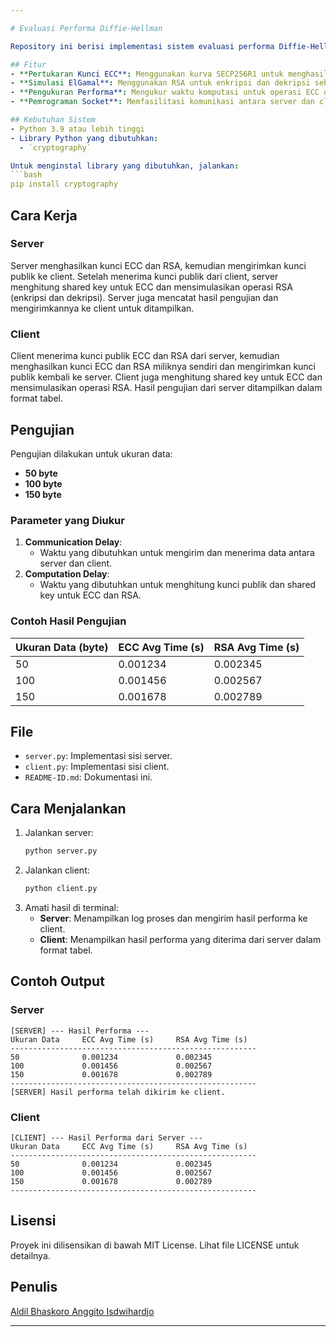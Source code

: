 ```yaml
---

# Evaluasi Performa Diffie-Hellman

Repository ini berisi implementasi sistem evaluasi performa Diffie-Hellman menggunakan dua algoritma kriptografi: **Elliptic Curve Cryptography (ECC)** dan **ElGamal (diaproksimasi dengan RSA)**. Sistem ini dibuat menggunakan Python dan mendemonstrasikan pembuatan kunci, enkripsi, dekripsi, serta perhitungan shared key menggunakan kedua algoritma.

## Fitur
- **Pertukaran Kunci ECC**: Menggunakan kurva SECP256R1 untuk menghasilkan kunci dan menghitung shared secret.
- **Simulasi ElGamal**: Menggunakan RSA untuk enkripsi dan dekripsi sebagai aproksimasi performa ElGamal.
- **Pengukuran Performa**: Mengukur waktu komputasi untuk operasi ECC dan RSA dengan rata-rata dari 100 sampel pada ukuran data tertentu (50, 100, dan 150 byte).
- **Pemrograman Socket**: Memfasilitasi komunikasi antara server dan client untuk pertukaran kunci publik.

## Kebutuhan Sistem
- Python 3.9 atau lebih tinggi
- Library Python yang dibutuhkan:
  - `cryptography`

Untuk menginstal library yang dibutuhkan, jalankan:
```bash
pip install cryptography
```

## Cara Kerja
### Server
Server menghasilkan kunci ECC dan RSA, kemudian mengirimkan kunci publik ke client. Setelah menerima kunci publik dari client, server menghitung shared key untuk ECC dan mensimulasikan operasi RSA (enkripsi dan dekripsi). Server juga mencatat hasil pengujian dan mengirimkannya ke client untuk ditampilkan.

### Client
Client menerima kunci publik ECC dan RSA dari server, kemudian menghasilkan kunci ECC dan RSA miliknya sendiri dan mengirimkan kunci publik kembali ke server. Client juga menghitung shared key untuk ECC dan mensimulasikan operasi RSA. Hasil pengujian dari server ditampilkan dalam format tabel.

## Pengujian
Pengujian dilakukan untuk ukuran data:
- **50 byte**
- **100 byte**
- **150 byte**

### Parameter yang Diukur
1. **Communication Delay**:
   - Waktu yang dibutuhkan untuk mengirim dan menerima data antara server dan client.
2. **Computation Delay**:
   - Waktu yang dibutuhkan untuk menghitung kunci publik dan shared key untuk ECC dan RSA.

### Contoh Hasil Pengujian
| **Ukuran Data (byte)** | **ECC Avg Time (s)** | **RSA Avg Time (s)** |
|-------------------------|----------------------|-----------------------|
| 50                     | 0.001234            | 0.002345             |
| 100                    | 0.001456            | 0.002567             |
| 150                    | 0.001678            | 0.002789             |

## File
- `server.py`: Implementasi sisi server.
- `client.py`: Implementasi sisi client.
- `README-ID.md`: Dokumentasi ini.

## Cara Menjalankan
1. Jalankan server:
   ```bash
   python server.py
   ```
2. Jalankan client:
   ```bash
   python client.py
   ```
3. Amati hasil di terminal:
   - **Server**: Menampilkan log proses dan mengirim hasil performa ke client.
   - **Client**: Menampilkan hasil performa yang diterima dari server dalam format tabel.

## Contoh Output
### Server
```plaintext
[SERVER] --- Hasil Performa ---
Ukuran Data     ECC Avg Time (s)     RSA Avg Time (s)
-------------------------------------------------------
50              0.001234             0.002345
100             0.001456             0.002567
150             0.001678             0.002789
-------------------------------------------------------
[SERVER] Hasil performa telah dikirim ke client.
```

### Client
```plaintext
[CLIENT] --- Hasil Performa dari Server ---
Ukuran Data     ECC Avg Time (s)     RSA Avg Time (s)
-------------------------------------------------------
50              0.001234             0.002345
100             0.001456             0.002567
150             0.001678             0.002789
-------------------------------------------------------
```

## Lisensi
Proyek ini dilisensikan di bawah MIT License. Lihat file LICENSE untuk detailnya.

## Penulis
[Aldil Bhaskoro Anggito Isdwihardjo](https://github.com/aldilbhaskoro)

---
```

